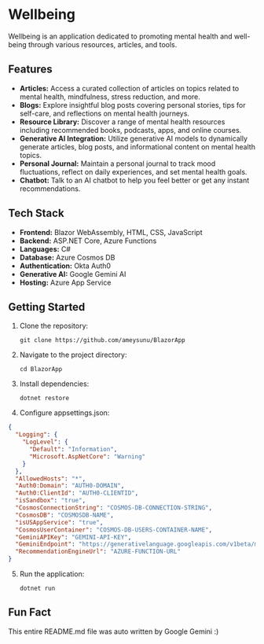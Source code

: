 # Wellbeing

Wellbeing is an application dedicated to promoting mental health and well-being through various resources, articles, and tools.

## Features

- **Articles:** Access a curated collection of articles on topics related to mental health, mindfulness, stress reduction, and more.
- **Blogs:** Explore insightful blog posts covering personal stories, tips for self-care, and reflections on mental health journeys.
- **Resource Library:** Discover a range of mental health resources including recommended books, podcasts, apps, and online courses.
- **Generative AI Integration:** Utilize generative AI models to dynamically generate articles, blog posts, and informational content on mental health topics.
- **Personal Journal:** Maintain a personal journal to track mood fluctuations, reflect on daily experiences, and set mental health goals.
- **Chatbot:** Talk to an AI chatbot to help you feel better or get any instant recommendations.

## Tech Stack

- **Frontend:** Blazor WebAssembly, HTML, CSS, JavaScript
- **Backend:** ASP.NET Core, Azure Functions
- **Languages:** C#
- **Database:** Azure Cosmos DB
- **Authentication:** Okta Auth0
- **Generative AI:** Google Gemini AI
- **Hosting:** Azure App Service

## Getting Started

1. Clone the repository:

    ```
    git clone https://github.com/ameysunu/BlazorApp
    ```

2. Navigate to the project directory:

    ```
    cd BlazorApp
    ```

3. Install dependencies:

    ```
    dotnet restore
    ```

4. Configure appsettings.json:

```json
{
  "Logging": {
    "LogLevel": {
      "Default": "Information",
      "Microsoft.AspNetCore": "Warning"
    }
  },
  "AllowedHosts": "*",
  "Auth0:Domain": "AUTH0-DOMAIN",
  "Auth0:ClientId": "AUTH0-CLIENTID",
  "isSandbox": "true",
  "CosmosConnectionString": "COSMOS-DB-CONNECTION-STRING",
  "CosmosDB": "COSMOSDB-NAME",
  "isUSAppService": "true",
  "CosmosUserContainer": "COSMOS-DB-USERS-CONTAINER-NAME",
  "GeminiAPIKey": "GEMINI-API-KEY",
  "GeminiEndpoint": "https://generativelanguage.googleapis.com/v1beta/models/gemini-pro:generateContent",
  "RecommendationEngineUrl": "AZURE-FUNCTION-URL"
}
```

5. Run the application:

    ```
    dotnet run
    ```

## Fun Fact

This entire README.md file was auto written by Google Gemini :)